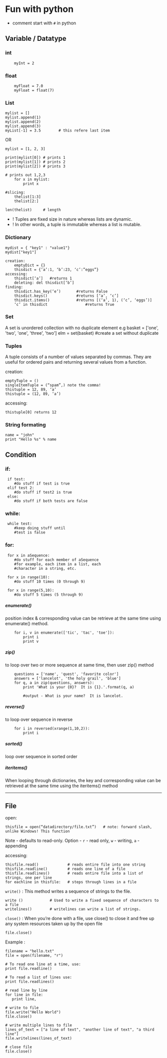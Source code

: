 # Fun with python

- comment start with `#` in python


## Variable / Datatype

### int
		myInt = 2

### float
		myFloat = 7.0
		myFloat = float(7)



### List

	mylist = []
	mylist.append(1)
	mylist.append(2)
	mylist.append(3)
	myList[-1] = 3.5 		# this refere last item

OR

	mylist = [1, 2, 3]

	print(mylist[0]) # prints 1
	print(mylist[1]) # prints 2
	print(mylist[2]) # prints 3

	# prints out 1,2,3
		for x in mylist:
    		print x

	#slicing:
		thelist[1:3] 
 		thelist[2:] 

 	len(thelist)     # length


- ! Tuples are fixed size in nature whereas lists are dynamic.
- ! In other words, a tuple is immutable whereas a list is mutable.

### Dictionary

	mydist = { "key1" : "value1"}
	mydist["key1"]

	creation: 
		emptyDict = {}
	 	thisdict = {‘a’:1, ‘b’:23, ‘c’:”eggs”}
	accessing: 
		thisdict[‘a’]   #returns 1
		deleting: del thisdict[‘b’]
	finding: 
		thisdict.has_key(‘e’) 		#returns False
	 	thisdict.keys() 			#returns [‘a’, ‘c’]
	 	thisdict.items() 			#returns [(‘a’, 1), (‘c’, ‘eggs’)]
	 	‘c’ in thisdict 				#returns True
	 


### Set
 A set is unordered collection with no duplicate element
e.g
	basket = ['one', 'two', 'one', 'three', 'two']
	elm = set(basket)             #create a set without duplicate

### Tuples
A tuple consists of a number of values separated by commas. They are useful for ordered pairs and returning several
values from a function.

creation: 

	emptyTuple = ()
	singleItemTuple = (“spam”,) note the comma!
	thistuple = 12, 89, ‘a’
	thistuple = (12, 89, ‘a’)

accessing: 
	
	thistuple[0] returns 12



### String formating

	name = "john"
	print "Hello %s" % name






## Condition

### if:
 
	 if test:
	 	#do stuff if test is true
	 elif test 2:
	 	#do stuff if test2 is true
	 else:
	 	#do stuff if both tests are false

### while:

	 while test:
	 	#keep doing stuff until
	 	#test is false

### for:

	 for x in aSequence:
	 	#do stuff for each member of aSequence
	 	#for example, each item in a list, each
	 	#character in a string, etc.

	 for x in range(10):
	 	#do stuff 10 times (0 through 9)

	 for x in range(5,10):
	 	#do stuff 5 times (5 through 9)



##### enumerate()
 position index & corresponding value can be retrieve at the same time using enumerate() method.

		for i, v in enumerate(['tic', 'tac', 'toe']):             
			print i
			print v

##### zip()
to loop over two or more sequence at same time, then user zip() method	

		questions = ['name', 'quest', 'favorite color']
		answers = ['lancelot', 'the holy grail', 'blue']
		for q, a in zip(questions, answers):
			print 'What is your {0}?  It is {1}.'.format(q, a)

			#output - What is your name?  It is lancelot.

##### reverse()
 to loop over sequence in reverse

		for i in reversed(xrange(1,10,2)):
			print i

##### sorted()
loop over sequence in sorted order


##### iteritems()
When looping through dictionaries, the key and corresponding value can be retrieved at the same time using the iteritems() method



***

## File

open:
	
	thisfile = open(“datadirectory/file.txt”)   # note: forward slash, unlike Windows! This function

Note - defaults to read-only. Option - `r` - read only, `w` - writing, `a` - appending

accessing:
	
	thisfile.read() 			# reads entire file into one string
	thisfile.readline() 		# reads one line of a file
	thisfile.readlines() 		# reads entire file into a list of strings, one per line
	for eachline in thisfile:  	# steps through lines in a file


`write()` : This method writes a sequence of strings to the file.

	write ()			# Used to write a fixed sequence of characters to a file
	writelines()		# writelines can write a list of strings.

`close()` : When you’re done with a file, use close() to close it and free up any system
resources taken up by the open file

	file.close()

Example : 

	filename = "hello.txt"
	file = open(filename, "r")
	
	# To read one line at a time, use:
	print file.readline()

	# To read a list of lines use:
	print file.readlines()

	# read line by line
	for line in file:
	   print line,

	# write to file
	file.write("Hello World")
	file.close()

	# write multiple lines to file
	lines_of_text = ["a line of text", "another line of text", "a third line"]
	file.writelines(lines_of_text)
	
	# close file
	file.close()


